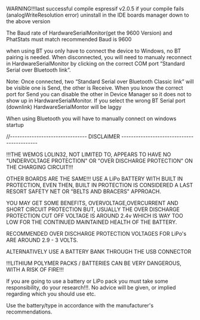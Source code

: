 WARNING!!!last successful compile espressif v2.0.5
if your compile fails (analogWriteResolution error) uninstall in the IDE boards manager down to the above version

The Baud rate of HardwareSerialMonitor(get the 9600 Version) and PhatStats must match recommended Baud is 9600



  when using BT you only have to connect the device to Windows, no BT pairing is needed.
  When disconnected, you will need to manualy reconnect in HardwareSerialMonitor by clicking
  on the correct COM port “Standard Serial over Bluetooth link”.

  Note: Once connected, two “Standard Serial over Bluetooth Classic link” will be visible
  one is Send, the other is Receive.
  When you know the correct port for Send you can disable the other in Device Manager
  so it does not to show up in HardwareSerialMonitor. 
  If you select the wrong BT Serial port (downlink) HardwareSerialMontor will be laggy

  When using Bluetooth you will have to manually connect on windows startup










//-------------------------------- DISCLAIMER -------------------------------------------

  !!!THE WEMOS LOLIN32, NOT LIMITED TO, APPEARS TO HAVE NO "UNDERVOLTAGE PROTECTION"
  OR "OVER DISCHARGE PROTECTION" ON THE CHARGING CIRCUIT!!!

  OTHER BOARDS ARE THE SAME!!! USE A LiPo BATTERY WITH BUILT IN PROTECTION, EVEN THEN,
  BUILT IN PROTECTION IS CONSIDERED A LAST RESORT SAFETY NET OR "BELTS AND BRACERS" APPROACH.

  YOU MAY GET SOME BENEFITS, OVERVOLTAGE,OVERCURRENT AND SHORT CIRCUIT PROTECTION BUT, USUALLY
  THE OVER DISCHARGE PROTECTION CUT OFF VOLTAGE IS AROUND 2.4v WHICH IS WAY TOO LOW FOR THE
  CONTINUED MAINTAINED HEALTH OF THE BATTERY.

  RECOMMENDED OVER DISCHARGE PROTECTION VOLTAGES FOR LiPo's ARE AROUND 2.9 - 3 VOLTS.

  ALTERNATIVELY USE A BATTERY BANK THROUGH THE USB CONNECTOR

  !!!LITHIUM POLYMER PACKS / BATTERIES CAN BE VERY DANGEROUS, WITH A RISK OF FIRE!!!

  If you are going to use a battery or LiPo pack you must take some responsibility, do your research!!!.
  No advice will be given, or implied regarding which you should use etc.

  Use the battery/type in accordance with the manufacturer's recommendations.





